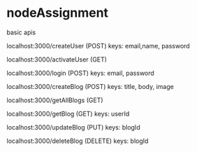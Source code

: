 # nodeAssignment
basic apis

localhost:3000/createUser (POST)
keys: email,name, password 

localhost:3000/activateUser (GET)

localhost:3000/login (POST)
keys: email, password

localhost:3000/createBlog (POST)
keys: title, body, image 


localhost:3000/getAllBlogs (GET)

localhost:3000/getBlog (GET)
keys: userId

localhost:3000/updateBlog (PUT)
keys: blogId

localhost:3000/deleteBlog (DELETE)
keys: blogId